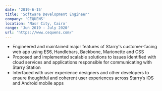 ```yaml
---
date: '2019-6-15'
title: 'Software Development Engineer'
company: 'CEQUENS'
location: 'Nasr City, Cairo'
range: 'Jun 2019 - July 2020'
url: 'https://www.cequens.com/'
---
```


- Engineered and maintained major features of Starry's customer-facing web app using ES6, Handlebars, Backbone, Marionette and CSS
- Proposed and implemented scalable solutions to issues identified with cloud services and applications responsible for communicating with Starry Station
- Interfaced with user experience designers and other developers to ensure thoughtful and coherent user experiences across Starry’s iOS and Android mobile apps

